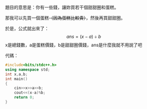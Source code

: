 題目的意思是：你有一些錢，讓妳買若干個甜甜圈和蛋糕。

那我可以先買一個蛋糕~~（因為蛋糕比較貴）~~，然後再買甜甜圈。

於是，公式就出來了：
$$ans=(x-a)÷b$$
x是總錢數，a是蛋糕價錢，b是甜甜圈價錢，ans是什麼我就不用說了吧

代碼：
```cpp
#include<bits/stdc++.h>
using namespace std;
int x,a,b;
int main()
{
    cin>>x>>a>>b;
    cout<<(x-a)%b;
    return 0;
}
```
